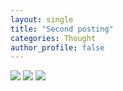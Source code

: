 ```yaml
---
layout: single
title: "Second posting"
categories: Thought
author_profile: false
---
```


![](../butterfly.jpg)
![](../waterdrop.jpg)
![](../img_5091.jpg)